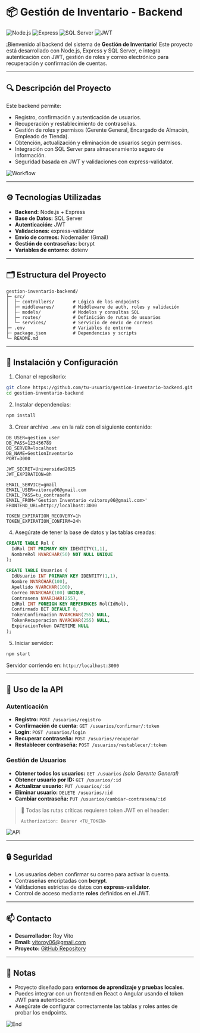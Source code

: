 # 📦 Gestión de Inventario - Backend

![Node.js](https://img.shields.io/badge/Node.js-339933?style=for-the-badge\&logo=node.js\&logoColor=white) ![Express](https://img.shields.io/badge/Express-000000?style=for-the-badge\&logo=express\&logoColor=white) ![SQL Server](https://img.shields.io/badge/SQL%20Server-CC2927?style=for-the-badge\&logo=microsoft-sql-server\&logoColor=white) ![JWT](https://img.shields.io/badge/JWT-000000?style=for-the-badge\&logo=json-web-tokens\&logoColor=white)

¡Bienvenido al backend del sistema de **Gestión de Inventario**! Este proyecto está desarrollado con Node.js, Express y SQL Server, e integra autenticación con JWT, gestión de roles y correo electrónico para recuperación y confirmación de cuentas.

---

## 🔍 Descripción del Proyecto

Este backend permite:

* Registro, confirmación y autenticación de usuarios.
* Recuperación y restablecimiento de contraseñas.
* Gestión de roles y permisos (Gerente General, Encargado de Almacén, Empleado de Tienda).
* Obtención, actualización y eliminación de usuarios según permisos.
* Integración con SQL Server para almacenamiento seguro de información.
* Seguridad basada en JWT y validaciones con express-validator.

![Workflow](https://media.giphy.com/media/3oEjI6SIIHBdRxXI40/giphy.gif)

---

## ⚙️ Tecnologías Utilizadas

* **Backend:** Node.js + Express
* **Base de Datos:** SQL Server
* **Autenticación:** JWT
* **Validaciones:** express-validator
* **Envío de correos:** Nodemailer (Gmail)
* **Gestión de contraseñas:** bcrypt
* **Variables de entorno:** dotenv

---

## 🗂 Estructura del Proyecto

```
gestion-inventario-backend/
├─ src/
│  ├─ controllers/       # Lógica de los endpoints
│  ├─ middlewares/       # Middleware de auth, roles y validación
│  ├─ models/            # Modelos y consultas SQL
│  ├─ routes/            # Definición de rutas de usuarios
│  └─ services/          # Servicio de envío de correos
├─ .env                  # Variables de entorno
├─ package.json          # Dependencias y scripts
└─ README.md
```

---

## 📝 Instalación y Configuración

1. Clonar el repositorio:

```bash
git clone https://github.com/tu-usuario/gestion-inventario-backend.git
cd gestion-inventario-backend
```

2. Instalar dependencias:

```bash
npm install
```

3. Crear archivo `.env` en la raíz con el siguiente contenido:

```env
DB_USER=gestion_user
DB_PASS=123456789
DB_SERVER=localhost
DB_NAME=GestionInventario
PORT=3000

JWT_SECRET=Universidad2025
JWT_EXPIRATION=8h

EMAIL_SERVICE=gmail
EMAIL_USER=vitoroy06@gmail.com
EMAIL_PASS=tu_contraseña
EMAIL_FROM='Gestion Inventario <vitoroy06@gmail.com>'
FRONTEND_URL=http://localhost:3000

TOKEN_EXPIRATION_RECOVERY=1h
TOKEN_EXPIRATION_CONFIRM=24h
```

4. Asegúrate de tener la base de datos y las tablas creadas:

```sql
CREATE TABLE Rol (
  IdRol INT PRIMARY KEY IDENTITY(1,1),
  NombreRol NVARCHAR(50) NOT NULL UNIQUE
);

CREATE TABLE Usuarios (
  IdUsuario INT PRIMARY KEY IDENTITY(1,1),
  Nombre NVARCHAR(100),
  Apellido NVARCHAR(100),
  Correo NVARCHAR(100) UNIQUE,
  Contrasena NVARCHAR(255),
  IdRol INT FOREIGN KEY REFERENCES Rol(IdRol),
  Confirmado BIT DEFAULT 0,
  TokenConfirmacion NVARCHAR(255) NULL,
  TokenRecuperacion NVARCHAR(255) NULL,
  ExpiracionToken DATETIME NULL
);
```

5. Iniciar servidor:

```bash
npm start
```

Servidor corriendo en: `http://localhost:3000`

---

## 🚀 Uso de la API

### Autenticación

* **Registro:** `POST /usuarios/registro`
* **Confirmación de cuenta:** `GET /usuarios/confirmar/:token`
* **Login:** `POST /usuarios/login`
* **Recuperar contraseña:** `POST /usuarios/recuperar`
* **Restablecer contraseña:** `POST /usuarios/restablecer/:token`

### Gestión de Usuarios

* **Obtener todos los usuarios:** `GET /usuarios` *(solo Gerente General)*
* **Obtener usuario por ID:** `GET /usuarios/:id`
* **Actualizar usuario:** `PUT /usuarios/:id`
* **Eliminar usuario:** `DELETE /usuarios/:id`
* **Cambiar contraseña:** `PUT /usuarios/cambiar-contrasena/:id`

> 🔐 Todas las rutas críticas requieren token JWT en el header:
>
> ```
> Authorization: Bearer <TU_TOKEN>
> ```

![API](https://media.giphy.com/media/l41lXQx6PPzOeO7Es/giphy.gif)

---

## 🔒 Seguridad

* Los usuarios deben confirmar su correo para activar la cuenta.
* Contraseñas encriptadas con **bcrypt**.
* Validaciones estrictas de datos con **express-validator**.
* Control de acceso mediante **roles** definidos en el JWT.

---

## 📫 Contacto

* **Desarrollador:** Roy Vito
* **Email:** [vitoroy06@gmail.com](mailto:vitoroy06@gmail.com)
* **Proyecto:** [GitHub Repository](https://github.com/tu-usuario/gestion-inventario-backend)

---

## 🌟 Notas

* Proyecto diseñado para **entornos de aprendizaje y pruebas locales**.
* Puedes integrar con un frontend en React o Angular usando el token JWT para autenticación.
* Asegúrate de configurar correctamente las tablas y roles antes de probar los endpoints.

![End](https://media.giphy.com/media/3o7qDEq2bMbcbPRQ2c/giphy.gif)
